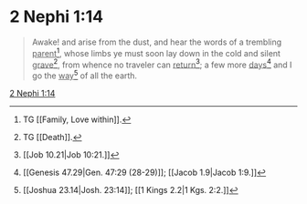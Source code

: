 # 2 Nephi 1:14

> Awake! and arise from the dust, and hear the words of a trembling <u>parent</u>[^a], whose limbs ye must soon lay down in the cold and silent <u>grave</u>[^b], from whence no traveler can <u>return</u>[^c]; a few more <u>days</u>[^d] and I go the <u>way</u>[^e] of all the earth.

[2 Nephi 1:14](https://www.churchofjesuschrist.org/study/scriptures/bofm/2-ne/1?lang=eng&id=p14#p14)


[^a]: TG [[Family, Love within]].
[^b]: TG [[Death]].
[^c]: [[Job 10.21|Job 10:21.]]
[^d]: [[Genesis 47.29|Gen. 47:29 (28-29)]]; [[Jacob 1.9|Jacob 1:9.]]
[^e]: [[Joshua 23.14|Josh. 23:14]]; [[1 Kings 2.2|1 Kgs. 2:2.]]
